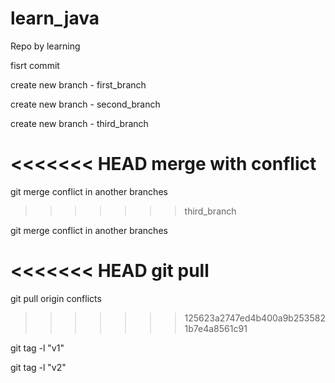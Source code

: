 # learn_java
Repo by learning

fisrt commit

create new branch - first_branch

create new branch - second_branch

create new branch - third_branch

<<<<<<< HEAD
merge with conflict
=======
git merge conflict in another branches
>>>>>>> third_branch


git merge conflict in another branches

<<<<<<< HEAD
git pull
=======
git pull origin conflicts
>>>>>>> 125623a2747ed4b400a9b2535821b7e4a8561c91


git tag -l "v1"

git tag -l "v2"
